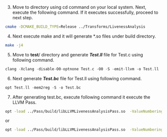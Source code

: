 3. Move to directory using cd command on your local system. Next, execute the following command. If it executes successfully, proceed to next step.
```bash
cmake -DCMAKE_BUILD_TYPE=Release ../Transforms/LivenessAnalysis
```
4. Next execute make and it will generate *.so files under build directory. 
```bash
make -j4
```
5. Move to **test**/ directory and generate ***Test.ll*** file for Test.c using following command. 
```c++
clang -Xclang -disable-O0-optnone Test.c -O0 -S -emit-llvm -o Test.ll
```
6. Next generate ***Test.bc*** file for Test.ll using following command. 
```c++
opt Test.ll -mem2reg -S -o Test.bc
```
7. After generating test.bc, execute following command it execute the LLVM Pass. 
```bash
opt -load ../Pass/build/libLLVMLivenessAnalysisPass.so  -ValueNumbering < Test.bc > /dev/null
```
or
```bash
opt -load ../Pass/build/libLLVMLivenessAnalysisPass.so  -ValueNumbering Test.ll
```
